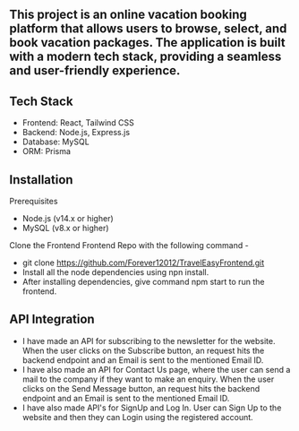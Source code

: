 This project is an online vacation booking platform that allows users to browse, select, and book vacation packages. The application is built with a modern tech stack, providing a seamless and user-friendly experience.
------------------------------------------------------------------------------------------------------------------------------------------------------------------------------------------------------------------

Tech Stack
-----------
 - Frontend: React, Tailwind CSS
 - Backend: Node.js, Express.js
 - Database: MySQL
 - ORM: Prisma

Installation
------------
Prerequisites

 - Node.js (v14.x or higher)
 - MySQL (v8.x or higher)

Clone the Frontend Frontend Repo with the following command - 
- git clone https://github.com/Forever12012/TravelEasyFrontend.git
- Install all the node dependencies using npn install.
-  After installing dependencies, give command npm start to run the frontend.

API Integration
----------------
- I have made an API for subscribing to the newsletter for the website. When the user clicks on the Subscribe button, an request hits the backend endpoint and an Email is sent to the mentioned Email ID.
- I have also made an API for Contact Us page, where the user can send a mail to the company if they want to make an enquiry. When the user clicks on the Send Message button, an request hits the backend endpoint and an Email is sent to the mentioned Email ID.
- I have also made API's for SignUp and Log In. User can Sign Up to the website and then they can Login using the registered account.
